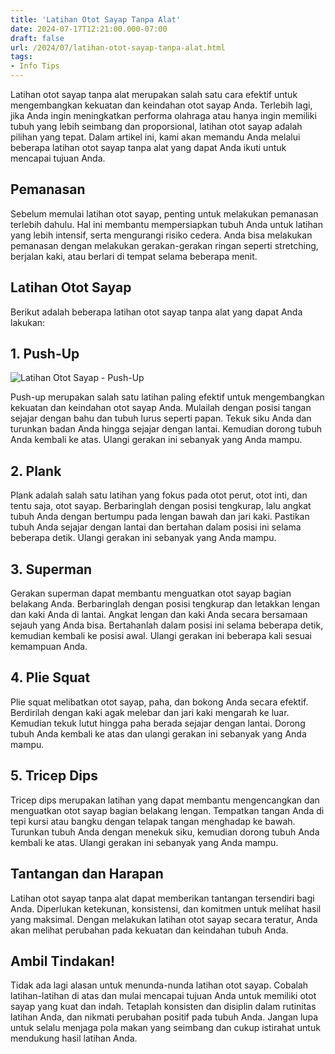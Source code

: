 ```yaml
---
title: 'Latihan Otot Sayap Tanpa Alat'
date: 2024-07-17T12:21:00.000-07:00
draft: false
url: /2024/07/latihan-otot-sayap-tanpa-alat.html
tags: 
- Info Tips
---
```


Latihan otot sayap tanpa alat merupakan salah satu cara efektif untuk mengembangkan kekuatan dan keindahan otot sayap Anda. Terlebih lagi, jika Anda ingin meningkatkan performa olahraga atau hanya ingin memiliki tubuh yang lebih seimbang dan proporsional, latihan otot sayap adalah pilihan yang tepat. Dalam artikel ini, kami akan memandu Anda melalui beberapa latihan otot sayap tanpa alat yang dapat Anda ikuti untuk mencapai tujuan Anda.

Pemanasan
---------

Sebelum memulai latihan otot sayap, penting untuk melakukan pemanasan terlebih dahulu. Hal ini membantu mempersiapkan tubuh Anda untuk latihan yang lebih intensif, serta mengurangi risiko cedera. Anda bisa melakukan pemanasan dengan melakukan gerakan-gerakan ringan seperti stretching, berjalan kaki, atau berlari di tempat selama beberapa menit.

Latihan Otot Sayap
------------------

Berikut adalah beberapa latihan otot sayap tanpa alat yang dapat Anda lakukan:

1\. Push-Up
-----------

![Latihan Otot Sayap - Push-Up](https://i.pinimg.com/564x/db/ca/81/dbca81bf93cfa71f852c1b83e20729ef.jpg)

Push-up merupakan salah satu latihan paling efektif untuk mengembangkan kekuatan dan keindahan otot sayap Anda. Mulailah dengan posisi tangan sejajar dengan bahu dan tubuh lurus seperti papan. Tekuk siku Anda dan turunkan badan Anda hingga sejajar dengan lantai. Kemudian dorong tubuh Anda kembali ke atas. Ulangi gerakan ini sebanyak yang Anda mampu.

2\. Plank
---------

Plank adalah salah satu latihan yang fokus pada otot perut, otot inti, dan tentu saja, otot sayap. Berbaringlah dengan posisi tengkurap, lalu angkat tubuh Anda dengan bertumpu pada lengan bawah dan jari kaki. Pastikan tubuh Anda sejajar dengan lantai dan bertahan dalam posisi ini selama beberapa detik. Ulangi gerakan ini sebanyak yang Anda mampu.

3\. Superman
------------

Gerakan superman dapat membantu menguatkan otot sayap bagian belakang Anda. Berbaringlah dengan posisi tengkurap dan letakkan lengan dan kaki Anda di lantai. Angkat lengan dan kaki Anda secara bersamaan sejauh yang Anda bisa. Bertahanlah dalam posisi ini selama beberapa detik, kemudian kembali ke posisi awal. Ulangi gerakan ini beberapa kali sesuai kemampuan Anda.

4\. Plie Squat
--------------

Plie squat melibatkan otot sayap, paha, dan bokong Anda secara efektif. Berdirilah dengan kaki agak melebar dan jari kaki mengarah ke luar. Kemudian tekuk lutut hingga paha berada sejajar dengan lantai. Dorong tubuh Anda kembali ke atas dan ulangi gerakan ini sebanyak yang Anda mampu.

5\. Tricep Dips
---------------

Tricep dips merupakan latihan yang dapat membantu mengencangkan dan menguatkan otot sayap bagian belakang lengan. Tempatkan tangan Anda di tepi kursi atau bangku dengan telapak tangan menghadap ke bawah. Turunkan tubuh Anda dengan menekuk siku, kemudian dorong tubuh Anda kembali ke atas. Ulangi gerakan ini sebanyak yang Anda mampu.

Tantangan dan Harapan
---------------------

Latihan otot sayap tanpa alat dapat memberikan tantangan tersendiri bagi Anda. Diperlukan ketekunan, konsistensi, dan komitmen untuk melihat hasil yang maksimal. Dengan melakukan latihan otot sayap secara teratur, Anda akan melihat perubahan pada kekuatan dan keindahan tubuh Anda.

Ambil Tindakan!
---------------

Tidak ada lagi alasan untuk menunda-nunda latihan otot sayap. Cobalah latihan-latihan di atas dan mulai mencapai tujuan Anda untuk memiliki otot sayap yang kuat dan indah. Tetaplah konsisten dan disiplin dalam rutinitas latihan Anda, dan nikmati perubahan positif pada tubuh Anda. Jangan lupa untuk selalu menjaga pola makan yang seimbang dan cukup istirahat untuk mendukung hasil latihan Anda.